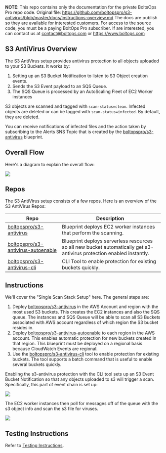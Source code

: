 <!-- note marker start -->
**NOTE**: This repo contains only the documentation for the private BoltsOps Pro repo code.
Original file: https://github.com/boltopspro/s3-antivirus/blob/master/docs/instructions-overview.md
The docs are publish so they are available for interested customers.
For access to the source code, you must be a paying BoltOps Pro subscriber.
If are interested, you can contact us at contact@boltops.com or https://www.boltops.com

<!-- note marker end -->

## S3 AntiVirus Overview

The S3 AntiVirus setup provides antivirus protection to all objects uploaded to your S3 Buckets. It works by:

1. Setting up an S3 Bucket Notification to listen to S3 Object creation events.
2. Sends the S3 Event payload to an SQS Queue.
3. The SQS Queue is processed by an AutoScaling Fleet of EC2 Worker instances

S3 objects are scanned and tagged with `scan-status=clean`.  Infected objects are deleted or can be tagged with `scan-status=infected`. By default, they are deleted.

You can receive notifications of infected files and the action taken by subscribing to the Alerts SNS Topic that is created by the [boltopspro/s3-antivirus](https://github.com/boltopspro-docs/s3-antivirus) blueprint.

## Overall Flow

Here's a diagram to explain the overall flow:

![](https://img.boltops.com/boltopspro/blueprints/s3-antivirus/s3-antivirus-overview.png)

## Repos

The S3 AntiVirus setup consists of a few repos. Here is an overview of the S3 AntiVirus Repos:

Repo | Description
--- | ---
[boltopspro/s3-antivirus](https://github.com/boltopspro-docs/s3-antivirus) | Blueprint deploys EC2 worker instances that perform the scanning.
[boltopspro/s3-antivirus-autoenable](https://github.com/boltopspro-docs/s3-antivirus-autoenable) | Blueprint deploys serverless resources so all new bucket automatically get s3-antivirus protection enabled instantly.
[boltopspro/s3-antivirus-cli](https://github.com/boltopspro-docs/s3-antivirus-cli) | CLI Tool to enable protection for existing buckets quickly.

## Instructions

We'll cover the "Single Scan Stack Setup" here. The general steps are:

1. Deploy [boltopspro/s3-antivirus](https://github.com/boltopspro-docs/s3-antivirus) in the AWS Account and region with the most used S3 buckets. This creates the EC2 instances and also the SQS queue.  The instances and SQS Queue will be able to scan all S3 Buckets associated with AWS account regardless of which region the S3 bucket resides in.
2. Deploy [boltopspro/s3-antivirus-autoenable](https://github.com/boltopspro-docs/s3-antivirus-autoenable) to each region in the AWS account. This enables automatic protection for new buckets created in that region.  This blueprint must be deployed on a regional basis because CloudWatch Events are regional.
3. Use the [boltopspro/s3-antivirus-cli](https://github.com/boltopspro-docs/s3-antivirus-cli) tool to enable protection for existing buckets. The tool supports a batch command that is useful to enable several buckets quickly.

Enabling the s3-antivirus protection with the CLI tool sets up an S3 Event Bucket Notification so that any objects uploaded to s3 will trigger a scan.  Specifically, this part of event chain is set up:

![](https://img.boltops.com/boltopspro/blueprints/s3-antivirus/s3-antivirus-cli.png)

The EC2 worker instances then poll for messages off of the queue with the s3 object info and scan the s3 file for viruses.

![](https://img.boltops.com/boltopspro/blueprints/s3-antivirus/s3-antivirus-blueprint.png)

## Testing Instructions

Refer to [Testing Instructions](/docs/instructions-testing.md).
